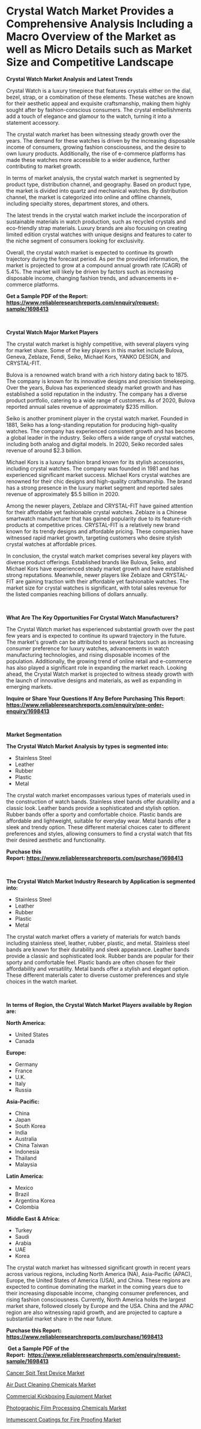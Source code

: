 <p><h1>Crystal Watch Market Provides a Comprehensive Analysis Including a Macro Overview of the Market as well as Micro Details such as Market Size and Competitive Landscape</h1></p><p><strong>Crystal Watch Market Analysis and Latest Trends</strong></p>
<p><p>Crystal Watch is a luxury timepiece that features crystals either on the dial, bezel, strap, or a combination of these elements. These watches are known for their aesthetic appeal and exquisite craftsmanship, making them highly sought after by fashion-conscious consumers. The crystal embellishments add a touch of elegance and glamour to the watch, turning it into a statement accessory.</p><p>The crystal watch market has been witnessing steady growth over the years. The demand for these watches is driven by the increasing disposable income of consumers, growing fashion consciousness, and the desire to own luxury products. Additionally, the rise of e-commerce platforms has made these watches more accessible to a wider audience, further contributing to market growth.</p><p>In terms of market analysis, the crystal watch market is segmented by product type, distribution channel, and geography. Based on product type, the market is divided into quartz and mechanical watches. By distribution channel, the market is categorized into online and offline channels, including specialty stores, department stores, and others.</p><p>The latest trends in the crystal watch market include the incorporation of sustainable materials in watch production, such as recycled crystals and eco-friendly strap materials. Luxury brands are also focusing on creating limited edition crystal watches with unique designs and features to cater to the niche segment of consumers looking for exclusivity.</p><p>Overall, the crystal watch market is expected to continue its growth trajectory during the forecast period. As per the provided information, the market is projected to grow at a compound annual growth rate (CAGR) of 5.4%. The market will likely be driven by factors such as increasing disposable income, changing fashion trends, and advancements in e-commerce platforms.</p></p>
<p><strong>Get a Sample PDF of the Report:&nbsp; <a href="https://www.reliableresearchreports.com/enquiry/request-sample/1698413">https://www.reliableresearchreports.com/enquiry/request-sample/1698413</a></strong></p>
<p>&nbsp;</p>
<p><strong>Crystal Watch Major Market Players</strong></p>
<p><p>The crystal watch market is highly competitive, with several players vying for market share. Some of the key players in this market include Bulova, Geneva, Zeblaze, Fendi, Seiko, Michael Kors, YANKO DESIGN, and CRYSTAL-FIT.</p><p>Bulova is a renowned watch brand with a rich history dating back to 1875. The company is known for its innovative designs and precision timekeeping. Over the years, Bulova has experienced steady market growth and has established a solid reputation in the industry. The company has a diverse product portfolio, catering to a wide range of customers. As of 2020, Bulova reported annual sales revenue of approximately $235 million.</p><p>Seiko is another prominent player in the crystal watch market. Founded in 1881, Seiko has a long-standing reputation for producing high-quality watches. The company has experienced consistent growth and has become a global leader in the industry. Seiko offers a wide range of crystal watches, including both analog and digital models. In 2020, Seiko recorded sales revenue of around $2.3 billion.</p><p>Michael Kors is a luxury fashion brand known for its stylish accessories, including crystal watches. The company was founded in 1981 and has experienced significant market success. Michael Kors crystal watches are renowned for their chic designs and high-quality craftsmanship. The brand has a strong presence in the luxury market segment and reported sales revenue of approximately $5.5 billion in 2020.</p><p>Among the newer players, Zeblaze and CRYSTAL-FIT have gained attention for their affordable yet fashionable crystal watches. Zeblaze is a Chinese smartwatch manufacturer that has gained popularity due to its feature-rich products at competitive prices. CRYSTAL-FIT is a relatively new brand known for its trendy designs and affordable pricing. These companies have witnessed rapid market growth, targeting customers who desire stylish crystal watches at affordable prices.</p><p>In conclusion, the crystal watch market comprises several key players with diverse product offerings. Established brands like Bulova, Seiko, and Michael Kors have experienced steady market growth and have established strong reputations. Meanwhile, newer players like Zeblaze and CRYSTAL-FIT are gaining traction with their affordable yet fashionable watches. The market size for crystal watches is significant, with total sales revenue for the listed companies reaching billions of dollars annually.</p></p>
<p>&nbsp;</p>
<p><strong>What Are The Key Opportunities For Crystal Watch Manufacturers?</strong></p>
<p><p>The Crystal Watch market has experienced substantial growth over the past few years and is expected to continue its upward trajectory in the future. The market's growth can be attributed to several factors such as increasing consumer preference for luxury watches, advancements in watch manufacturing technologies, and rising disposable incomes of the population. Additionally, the growing trend of online retail and e-commerce has also played a significant role in expanding the market reach. Looking ahead, the Crystal Watch market is projected to witness steady growth with the launch of innovative designs and materials, as well as expanding in emerging markets.</p></p>
<p><strong>Inquire or Share Your Questions If Any Before Purchasing This Report: <a href="https://www.reliableresearchreports.com/enquiry/pre-order-enquiry/1698413">https://www.reliableresearchreports.com/enquiry/pre-order-enquiry/1698413</a></strong></p>
<p>&nbsp;</p>
<p><strong>Market Segmentation</strong></p>
<p><strong>The Crystal Watch Market Analysis by types is segmented into:</strong></p>
<p><ul><li>Stainless Steel</li><li>Leather</li><li>Rubber</li><li>Plastic</li><li>Metal</li></ul></p>
<p><p>The crystal watch market encompasses various types of materials used in the construction of watch bands. Stainless steel bands offer durability and a classic look. Leather bands provide a sophisticated and stylish option. Rubber bands offer a sporty and comfortable choice. Plastic bands are affordable and lightweight, suitable for everyday wear. Metal bands offer a sleek and trendy option. These different material choices cater to different preferences and styles, allowing consumers to find a crystal watch that fits their desired aesthetic and functionality.</p></p>
<p><strong>Purchase this Report:&nbsp;<a href="https://www.reliableresearchreports.com/purchase/1698413">https://www.reliableresearchreports.com/purchase/1698413</a></strong></p>
<p>&nbsp;</p>
<p><strong>The Crystal Watch Market Industry Research by Application is segmented into:</strong></p>
<p><ul><li>Stainless Steel</li><li>Leather</li><li>Rubber</li><li>Plastic</li><li>Metal</li></ul></p>
<p><p>The crystal watch market offers a variety of materials for watch bands including stainless steel, leather, rubber, plastic, and metal. Stainless steel bands are known for their durability and sleek appearance. Leather bands provide a classic and sophisticated look. Rubber bands are popular for their sporty and comfortable feel. Plastic bands are often chosen for their affordability and versatility. Metal bands offer a stylish and elegant option. These different materials cater to diverse customer preferences and style choices in the watch market.</p></p>
<p>&nbsp;</p>
<p><strong>In terms of Region, the Crystal Watch Market Players available by Region are:</strong></p>
<p>
    <p> <strong> North America: </strong>
        <ul>
            <li>United States</li>
            <li>Canada</li>
        </ul>
        </p> 
    <p> <strong> Europe: </strong>
        <ul>
            <li>Germany</li>
            <li>France</li>
            <li>U.K.</li>
            <li>Italy</li>
            <li>Russia</li>
        </ul>
        </p> 
    <p> <strong> Asia-Pacific: </strong>
        <ul>
            <li>China</li>
            <li>Japan</li>
            <li>South Korea</li>
            <li>India</li>
            <li>Australia</li>
            <li>China Taiwan</li>
            <li>Indonesia</li>
            <li>Thailand</li>
            <li>Malaysia</li>
        </ul>
        </p> 
    <p> <strong> Latin America: </strong>
        <ul>
            <li>Mexico</li>
            <li>Brazil</li>
            <li>Argentina Korea</li>
            <li>Colombia</li>
        </ul>
        </p> 
    <p> <strong> Middle East & Africa: </strong>
        <ul>
            <li>Turkey</li>
            <li>Saudi</li>
            <li>Arabia</li>
            <li>UAE</li>
            <li>Korea</li>
        </ul>
    </p>
    </p>
<p><p>The crystal watch market has witnessed significant growth in recent years across various regions, including North America (NA), Asia-Pacific (APAC), Europe, the United States of America (USA), and China. These regions are expected to continue dominating the market in the coming years due to their increasing disposable income, changing consumer preferences, and rising fashion consciousness. Currently, North America holds the largest market share, followed closely by Europe and the USA. China and the APAC region are also witnessing rapid growth, and are projected to capture a substantial market share in the near future.</p></p>
<p><strong>Purchase this Report: <a href="https://www.reliableresearchreports.com/purchase/1698413">https://www.reliableresearchreports.com/purchase/1698413</a></strong></p>
<p>&nbsp;<strong>Get a Sample PDF of the Report:&nbsp;&nbsp;<a href="https://www.reliableresearchreports.com/enquiry/request-sample/1698413">https://www.reliableresearchreports.com/enquiry/request-sample/1698413</a></strong></p>
<p><strong></strong></p>
<p><p><a href="https://www.linkedin.com/pulse/cancer-spit-test-device-market-challenges-opportunities-sfsrc/">Cancer Spit Test Device Market</a></p><p><a href="https://medium.com/@dariodooley/air-duct-cleaning-chemicals-market-furnishes-information-on-market-share-market-trends-and-market-a6018a7bcc6c">Air Duct Cleaning Chemicals Market</a></p><p><a href="https://www.linkedin.com/pulse/commercial-kickboxing-equipment-market-share-amp-new-trends-jcg7c/">Commercial Kickboxing Equipment Market</a></p><p><a href="https://medium.com/@drakecorwin2023/decoding-photographic-film-processing-chemicals-market-metrics-market-share-trends-and-growth-1581eb768317">Photographic Film Processing Chemicals Market</a></p><p><a href="https://www.linkedin.com/pulse/intumescent-coatings-fire-proofing-market-size-share-global/">Intumescent Coatings for Fire Proofing Market</a></p></p>